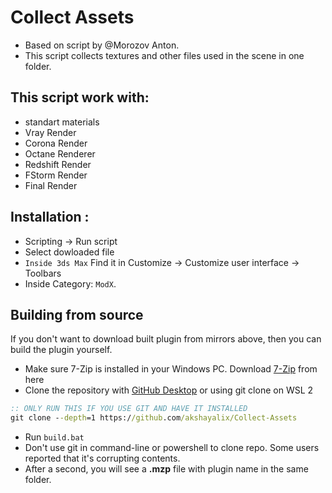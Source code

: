 # Collect Assets

- Based on script by @Morozov Anton.
- This script collects textures and other files used in the scene in one folder.

## This script work with:

- standart materials
- Vray Render
- Corona Render
- Octane Renderer
- Redshift Render
- FStorm Render
- Final Render

## Installation :

- Scripting -> Run script
- Select dowloaded file 
- `Inside 3ds Max` Find it in Customize -> Customize user interface -> Toolbars 
- Inside Category: `ModX`.

## Building from source

If you don't want to download built plugin from mirrors above, then you can build the plugin yourself.

- Make sure 7-Zip is installed in your Windows PC. Download [7-Zip](https://www.7-zip.org/) from here
- Clone the repository with [GitHub Desktop](https://desktop.github.com) or using git clone on WSL 2
```bat
:: ONLY RUN THIS IF YOU USE GIT AND HAVE IT INSTALLED
git clone --depth=1 https://github.com/akshayalix/Collect-Assets
```
- Run `build.bat`
- Don't use git in command-line or powershell to clone repo. Some users reported that it's corrupting contents.
- After a second, you will see a **.mzp** file with plugin name in the same folder.


